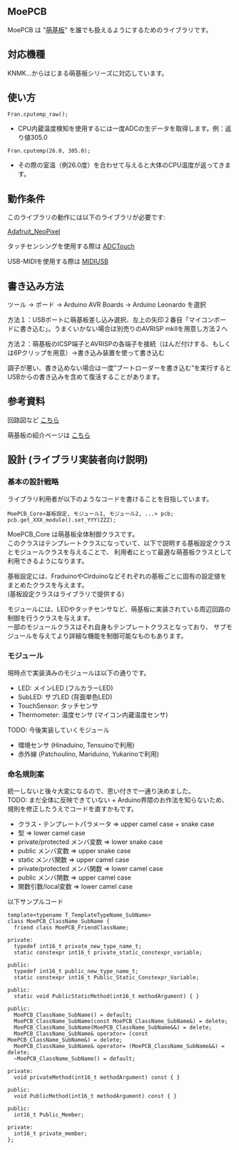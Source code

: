 ## MoePCB  
MoePCB は  "[萌基板](https://fox-factory.booth.pm/item_lists/8aYTRoR8)" を誰でも扱えるようにするためのライブラリです。

## 対応機種  
KNMK...からはじまる萌基板シリーズに対応しています。

## 使い方  
`Fran.cputemp_raw();`  
* CPU内蔵温度検知を使用するには一度ADCの生データを取得します。例：返り値305.0

`Fran.cputemp(26.0, 305.0);`  
* その際の室温（例26.0度）を合わせて与えると大体のCPU温度が返ってきます。


## 動作条件    
このライブラリの動作には以下のライブラリが必要です:

[Adafruit_NeoPixel](https://github.com/adafruit/Adafruit_NeoPixel)

タッチセンシングを使用する際は
[ADCTouch](https://github.com/martin2250/ADCTouch)

USB-MIDIを使用する際は
[MIDIUSB](https://github.com/arduino-libraries/MIDIUSB)

## 書き込み方法
ツール → ボード → Arduino AVR Boards → Arduino Leonardo を選択  
  
方法１：USBポートに萌基板差し込み選択、左上の矢印２番目「マイコンボードに書き込む」。うまくいかない場合は別売りのAVRISP mkⅡを用意し方法２へ  
  
方法２：萌基板のICSP端子とAVRISPの各端子を接続（はんだ付けする、もしくは6Pクリップを用意）→書き込み装置を使って書き込む  
  
調子が悪い、書き込めない場合は一度”ブートローダーを書き込む”を実行するとUSBからの書き込みを含めて復活することがあります。

## 参考資料  
回路図など [こちら](https://github.com/MizuhasiYukkie/MOE-PCB)

萌基板の紹介ページは [こちら](http://yuki-factory.main.jp/moe-pcb.html)


## 設計 (ライブラリ実装者向け説明)

### 基本の設計戦略
ライブラリ利用者が以下のようなコードを書けることを目指しています。
```
MoePCB_Core<基板設定, モジュール1, モジュール2, ...> pcb;
pcb.get_XXX_module().set_YYY(ZZZ);
```

MoePCB_Core は萌基板全体制御クラスです。<br>
このクラスはテンプレートクラスになっていて、以下で説明する基板設定クラスとモジュールクラスを与えることで、
利用者にとって最適な萌基板クラスとして利用できるようになります。

基板設定には、FraduinoやCirduinoなどそれぞれの基板ごとに固有の設定値をまとめたクラスを与えます。<br>
(基板設定クラスはライブラリで提供する)

モジュールには、LEDやタッチセンサなど、萌基板に実装されている周辺回路の制御を行うクラスを与えます。<br>
一部のモジュールクラスはそれ自身もテンプレートクラスとなっており、
サブモジュールを与えてより詳細な機能を制御可能なものもあります。

### モジュール
現時点で実装済みのモジュールは以下の通りです。

* LED: メインLED (フルカラーLED)
* SubLED: サブLED (背面単色LED)
* TouchSensor: タッチセンサ
* Thermometer: 温度センサ (マイコン内蔵温度センサ)

TODO: 今後実装していくモジュール
* 環境センサ (Hinaduino, Tensuinoで利用)
* 赤外線 (Patchoulino, Mariduino, Yukarinoで利用)

### 命名規則案

統一しないと後々大変になるので、思い付きで一通り決めました。<br>
TODO: まだ全体に反映できていない + Arduino界隈のお作法を知らないため、規則を修正したうえでコードを直すかもです。

* クラス・テンプレートパラメータ => upper camel case + snake case
* 型 => lower camel case
* private/protected メンバ変数 => lower snake case
* public メンバ変数 => upper snake case
* static メンバ関数 => upper camel case
* private/protected メンバ関数 => lower camel case
* public メンバ関数 => upper camel case
* 関数引数/local変数 => lower camel case

以下サンプルコード
```
template<typename T_TemplateTypeName_SubName>
class MoePCB_ClassName_SubName {
  friend class MoePCB_FriendClassName;

private:
  typedef int16_t private_new_type_name_t;
  static constexpr int16_t private_static_constexpr_variable;

public:
  typedef int16_t public_new_type_name_t;
  static constexpr int16_t Public_Static_Constexpr_Variable;

public:
  static void PublicStaticMethod(int16_t methodArgument) { }

public:
  MoePCB_ClassName_SubName() = default;
  MoePCB_ClassName_SubName(const MoePCB_ClassName_SubName&) = delete;
  MoePCB_ClassName_SubName(MoePCB_ClassName_SubName&&) = delete;
  MoePCB_ClassName_SubName& operator= (const MoePCB_ClassName_SubName&) = delete;
  MoePCB_ClassName_SubName& operator= (MoePCB_ClassName_SubName&&) = delete;
  ~MoePCB_ClassName_SubName() = default;

private:
  void privateMethod(int16_t methodArgument) const { }

public:
  void PublicMethod(int16_t methodArgument) const { }

public:
  int16_t Public_Member;

private:
  int16_t private_member;
};
```
